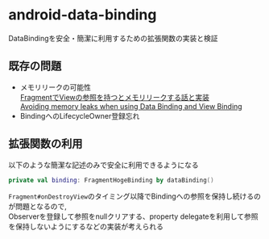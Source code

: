 # android-data-binding
DataBindingを安全・簡潔に利用するための拡張関数の実装と検証

## 既存の問題
- メモリリークの可能性  
  [FragmentでViewの参照を持つとメモリリークする話と実装](https://satoshun.github.io/2020/01/fragment-view-memory-leak/)  
  [Avoiding memory leaks when using Data Binding and View Binding](https://proandroiddev.com/avoiding-memory-leaks-when-using-data-binding-and-view-binding-3b91d571c150)
- BindingへのLifecycleOwner登録忘れ

## 拡張関数の利用

以下のような簡潔な記述のみで安全に利用できるようになる
```kotlin
private val binding: FragmentHogeBinding by dataBinding()
```

`Fragment#onDestroyView`のタイミング以降でBindingへの参照を保持し続けるのが問題となるので,  
Observerを登録して参照をnullクリアする、property delegateを利用して参照を保持しないようにするなどの実装が考えられる

